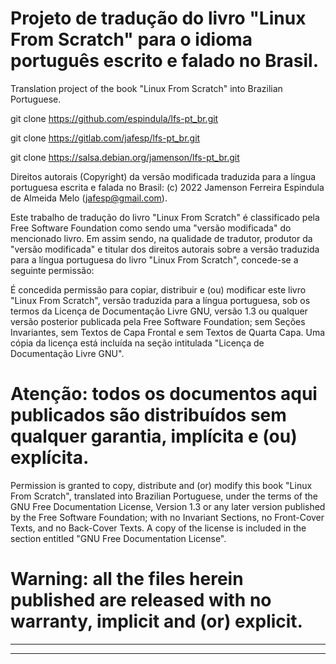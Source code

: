 # Projeto de tradução do livro "Linux From Scratch" para o idioma português escrito e falado no Brasil.

Translation project of the book "Linux From Scratch" into Brazilian Portuguese.

git clone https://github.com/espindula/lfs-pt_br.git

git clone https://gitlab.com/jafesp/lfs-pt_br.git

git clone https://salsa.debian.org/jamenson/lfs-pt_br.git


Direitos autorais (Copyright) da versão modificada traduzida para a 
língua portuguesa escrita e falada no Brasil: (c) 2022 Jamenson Ferreira 
Espindula de Almeida Melo (<jafesp@gmail.com>).

  Este trabalho de tradução do livro "Linux From Scratch" é classificado 
  pela Free Software Foundation como sendo uma "versão modificada" do 
  mencionado livro.  Em assim sendo, na qualidade de tradutor, produtor 
  da "versão modificada" e titular dos direitos autorais sobre a versão 
  traduzida para a língua portuguesa do livro "Linux From Scratch", 
  concede-se a seguinte permissão:

  É concedida permissão para copiar, distribuir e (ou) modificar este 
  livro "Linux From Scratch", versão traduzida para a língua portuguesa, 
  sob os termos da Licença de Documentação Livre GNU, versão 1.3 ou 
  qualquer versão posterior publicada pela Free Software Foundation; sem 
  Seções Invariantes, sem Textos de Capa Frontal e sem Textos de Quarta 
  Capa.  Uma cópia da licença está incluída na seção intitulada "Licença 
  de Documentação Livre GNU".
  
# Atenção: todos os documentos aqui publicados são distribuídos sem qualquer garantia, implícita e (ou) explícita.
  
  Permission is granted to copy, distribute and (or) modify this book 
  "Linux From Scratch", translated into Brazilian Portuguese, under the 
  terms of the GNU Free Documentation License, Version 1.3 or any later 
  version published by the Free Software Foundation; with no Invariant 
  Sections, no Front-Cover Texts, and no Back-Cover Texts.  A copy of 
  the license is included in the section entitled "GNU Free 
  Documentation License".

# Warning: all the files herein published are released with no warranty, implicit and (or) explicit.

************************************************************************
************************************************************************
								       
